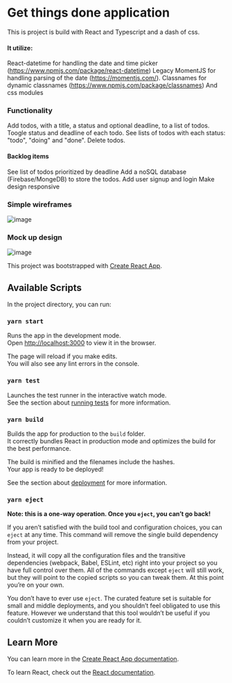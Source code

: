 # Get things done application
This is project is build with React and Typescript and a dash of css.

#### It utilize:
React-datetime for handling the date and time picker (https://www.npmjs.com/package/react-datetime)
Legacy MomentJS for handling parsing of the date (https://momentjs.com/).
Classnames for dynamic classnames (https://www.npmjs.com/package/classnames)
And css modules

### Functionality
Add todos, with a title, a status and optional deadline, to a list of todos.
Toogle status and deadline of each todo.
See lists of todos with each status: "todo", "doing" and "done".
Delete todos.

#### Backlog items
See list of todos prioritized by deadline
Add a noSQL database (Firebase/MongeDB) to store the todos.
Add user signup and login
Make design responsive
 

### Simple wireframes
![image](https://user-images.githubusercontent.com/57637214/130366126-a765e70b-71d0-4e5e-aac1-b775435f5b94.png)


### Mock up design

![image](https://user-images.githubusercontent.com/57637214/131152242-061bafc9-76ca-440e-b33b-27ec1655f66d.png)


This project was bootstrapped with [Create React App](https://github.com/facebook/create-react-app).

## Available Scripts

In the project directory, you can run:

### `yarn start`

Runs the app in the development mode.\
Open [http://localhost:3000](http://localhost:3000) to view it in the browser.

The page will reload if you make edits.\
You will also see any lint errors in the console.

### `yarn test`

Launches the test runner in the interactive watch mode.\
See the section about [running tests](https://facebook.github.io/create-react-app/docs/running-tests) for more information.

### `yarn build`

Builds the app for production to the `build` folder.\
It correctly bundles React in production mode and optimizes the build for the best performance.

The build is minified and the filenames include the hashes.\
Your app is ready to be deployed!

See the section about [deployment](https://facebook.github.io/create-react-app/docs/deployment) for more information.

### `yarn eject`

**Note: this is a one-way operation. Once you `eject`, you can’t go back!**

If you aren’t satisfied with the build tool and configuration choices, you can `eject` at any time. This command will remove the single build dependency from your project.

Instead, it will copy all the configuration files and the transitive dependencies (webpack, Babel, ESLint, etc) right into your project so you have full control over them. All of the commands except `eject` will still work, but they will point to the copied scripts so you can tweak them. At this point you’re on your own.

You don’t have to ever use `eject`. The curated feature set is suitable for small and middle deployments, and you shouldn’t feel obligated to use this feature. However we understand that this tool wouldn’t be useful if you couldn’t customize it when you are ready for it.

## Learn More

You can learn more in the [Create React App documentation](https://facebook.github.io/create-react-app/docs/getting-started).

To learn React, check out the [React documentation](https://reactjs.org/).
